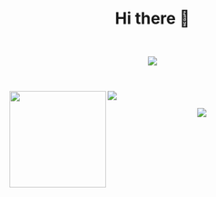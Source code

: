 <h1 align="center"> Hi there 👋    </h1>

<br />

<p align="center">
<img src="https://github-profile-trophy.vercel.app/?username=trimpsuz&theme=juicyfresh&margin-w=15&margin-h=15&column=7" /></a>
</p>

<br />

<p align="center">
<div>
<img height="170" align="left" src="https://github-readme-stats.vercel.app/api?username=trimpsuz&count_private=true&theme=radical" />
<img src="https://github-readme-stats.vercel.app/api/top-langs/?username=trimpsuz&layout=compact&theme=radical&langs_count=15" />
</div>
</p>
<p align="center">
  <img src="https://profile-counter.glitch.me/Trimpsuz/count.svg" />
</p>
